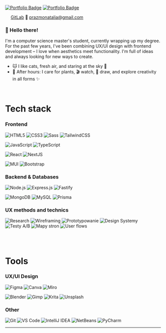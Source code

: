 <a href="https://nomzarp.notion.site/Portfolio-2037b2a382a0801aaa26e94872ffca26"><img src="https://img.shields.io/badge/👉_Click%20→%20Portfolio-blueviolet?style=for-the-badge&logo=portfolio&logoColor=white" alt="Portfolio Badge" /></a>
<a href="https://drive.google.com/file/d/1OLm_xxLqNNNCTjXyHzx30IehdOuVjryW/view?usp=sharing"><img src="https://img.shields.io/badge/📄_CV-slateblue?style=for-the-badge&logo=download&logoColor=white" alt="Portfolio Badge" /></a>

<img src="https://cdn.jsdelivr.net/gh/devicons/devicon/icons/gitlab/gitlab-original.svg" width="14"/> [GitLab](https://gitlab.com/nataliaprazmo)
📧 prazmonatalia@gmail.com

### 👋 Hello there!

I'm a computer science master's student, currently wrapping up my degree. For the past few years, I've been combining UX/UI design with frontend development – I love when aesthetics meet functionality. I'm full of ideas and always looking for new ways to create.

-   🐱 I like cats, fresh air, and staring at the sky 🌌
-   🌿 After hours: I care for plants, 🎬 watch, 🎨 draw, and explore creativity in all forms ✨

<br/>

# Tech stack

### Frontend

![HTML5](https://img.shields.io/badge/html5-%23E34F26.svg?style=for-the-badge&logo=html5&logoColor=white)
![CSS3](https://img.shields.io/badge/CSS-239?style=for-the-badge&logo=css3&logoColor=white)
![Sass](https://img.shields.io/badge/Sass-C69?style=for-the-badge&logo=sass&logoColor=fff)
![TailwindCSS](https://img.shields.io/badge/tailwindcss-%2338B2AC.svg?style=for-the-badge&logo=tailwind-css&logoColor=white)

![JavaScript](https://img.shields.io/badge/javascript-%23323330.svg?style=for-the-badge&logo=javascript&logoColor=%23F7DF1E)
![TypeScript](https://img.shields.io/badge/typescript-%23007ACC.svg?style=for-the-badge&logo=typescript&logoColor=white)

![React](https://img.shields.io/badge/react-%2320232a.svg?style=for-the-badge&logo=react&logoColor=%2361DAFB)
![NextJS](https://img.shields.io/badge/Next-black?style=for-the-badge&logo=next.js&logoColor=white)

![MUI](https://img.shields.io/badge/MUI-%230081CB.svg?style=for-the-badge&logo=mui&logoColor=white)
![Bootstrap](https://img.shields.io/badge/bootstrap-%23563D7C.svg?style=for-the-badge&logo=bootstrap&logoColor=white)

### Backend & Databases

![Node.js](https://img.shields.io/badge/node.js-339933?style=for-the-badge&logo=nodedotjs&logoColor=white)
![Express.js](https://img.shields.io/badge/express.js-%23404d59.svg?style=for-the-badge&logo=express&logoColor=white)
![Fastify](https://img.shields.io/badge/Fastify-000000?style=for-the-badge&logo=fastify&logoColor=white)

![MongoDB](https://img.shields.io/badge/mongodb-%2347A248.svg?style=for-the-badge&logo=mongodb&logoColor=white)
![MySQL](https://img.shields.io/badge/mysql-%2300f.svg?style=for-the-badge&logo=mysql&logoColor=white)
![Prisma](https://img.shields.io/badge/Prisma-2D3748?style=for-the-badge&logo=prisma&logoColor=white)

### UX methods and technics

![Research](https://shields.io/badge/research-mediumpurple?&style=for-the-badge)
![Wireframing](https://shields.io/badge/wireframing-lightskyblue?&style=for-the-badge)
![Prototypowanie](https://shields.io/badge/prototyping-royalblue?&style=for-the-badge)
![Design Systemy](https://shields.io/badge/design_systems-powderblue?&style=for-the-badge)
![Testy A/B](https://shields.io/badge/A/B_tests-slateblue?&style=for-the-badge)
![Mapy stron](https://shields.io/badge/sitemaps-skyblue?&style=for-the-badge)
![User flows](https://shields.io/badge/user_flows-cornflowerblue?&style=for-the-badge)

<br/>
<br/>

# Tools

### UX/UI Design

![Figma](https://img.shields.io/badge/figma-%23F24E1E.svg?style=for-the-badge&logo=figma&logoColor=white)
![Canva](https://img.shields.io/badge/Canva-%2300C4CC.svg?style=for-the-badge&logo=Canva&logoColor=white)
![Miro](https://img.shields.io/badge/Miro-050038?style=for-the-badge&logo=miro&logoColor=fff)

![Blender](https://img.shields.io/badge/Blender-%23F5792A.svg?style=for-the-badge&logo=blender&logoColor=white)
![Gimp](https://img.shields.io/badge/Gimp-5C5543?style=for-the-badge&logo=gimp&logoColor=white)
![Krita](https://img.shields.io/badge/Krita-203759?style=for-the-badge&logo=krita&logoColor=EEF37B)
![Unsplash](https://img.shields.io/badge/Unsplash-000000?style=for-the-badge&logo=Unsplash&logoColor=white)

### Other

![Git](https://img.shields.io/badge/Git-F05032?style=for-the-badge&logo=git&logoColor=fff)
![VS Code](https://custom-icon-badges.demolab.com/badge/Visual%20Studio%20Code-0078d7.svg?style=for-the-badge&logo=vsc&logoColor=white)
![IntelliJ IDEA](https://img.shields.io/badge/IntelliJIDEA-000000.svg?style=for-the-badge&logo=intellij-idea&logoColor=white)
![NetBeans](https://img.shields.io/badge/NetBeans%20IDE-1B6AC6.svg?style=for-the-badge&logo=apache-netbeans-ide&logoColor=white)
![PyCharm](https://img.shields.io/badge/PyCharm-000?style=for-the-badge&logo=pycharm&logoColor=fff)

---
